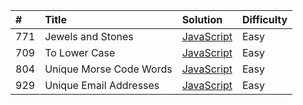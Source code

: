 |#  |Title                  |Solution  |Difficulty|
|:--|:----------------------|:---------|:---------|
|771|Jewels and Stones      |[JavaScript](https://github.com/nimpod/leetcode/blob/master/algorithms/jewels-and-stones/index.js)|Easy      |
|709|To Lower Case          |[JavaScript](https://github.com/nimpod/leetcode/tree/master/algorithms/to-lower-case/index.js)|Easy      |
|804|Unique Morse Code Words|[JavaScript](https://github.com/nimpod/leetcode/blob/master/algorithms/unique-morse-code-words/index.js)|Easy      |
|929|Unique Email Addresses |[JavaScript](https://github.com/nimpod/leetcode/blob/master/algorithms/unique-email-addresses/index.js)|Easy      |